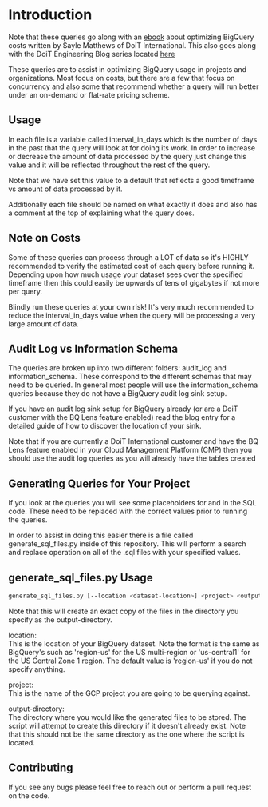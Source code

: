 # Introduction

Note that these queries go along with an [ebook](https://www.doit.com/resources/the-bigquery-optimization-handbook-preparing-to-save/) about optimizing BigQuery
costs written by Sayle Matthews of DoiT International. This also goes along with the DoiT Engineering Blog series located [here](https://engineering.doit.com/bigquery-optimizations-part-1-6d188689af1c)

These queries are to assist in optimizing BigQuery usage in projects and organizations.
Most focus on costs, but there are a few that focus on concurrency and also some that
recommend whether a query will run better under an on-demand or flat-rate pricing scheme.

## Usage

In each file is a variable called interval_in_days which is the number of days in the past
that the query will look at for doing its work. In order to increase or decrease the amount of
data processed by the query just change this value and it will be reflected throughout the 
rest of the query.

Note that we have set this value to a default that reflects a good timeframe vs amount of
data processed by it.

Additionally each file should be named on what exactly it does and also has a comment at
the top of explaining what the query does.

## Note on Costs

Some of these queries can process through a LOT of data so it's HIGHLY recommended to
verify the estimated cost of each query before running it. Depending upon how much
usage your dataset sees over the specified timeframe then this could easily be upwards
of tens of gigabytes if not more per query.

Blindly run these queries at your own risk! It's very much recommended to reduce the
interval_in_days value when the query will be processing a very large amount of data.

## Audit Log vs Information Schema

The queries are broken up into two different folders: audit_log and information_schema.
These correspond to the different schemas that may need to be queried. In general most
people will use the information_schema queries because they do not have a BigQuery audit
log sink setup.

If you have an audit log sink setup for BigQuery already (or are a DoiT customer with the
BQ Lens feature enabled) read the blog entry for a detailed guide of how to discover the
location of your sink.

Note that if you are currently a DoiT International customer and have the BQ Lens feature enabled
in your Cloud Management Platform (CMP) then you should use the audit log queries as you will
already have the tables created

## Generating Queries for Your Project

If you look at the queries you will see some placeholders for <project-name>
and <dataset-region> in the SQL code. These need to be replaced with the
correct values prior to running the queries.

In order to assist in doing this easier there is a file called generate_sql_files.py
inside of this repository. This will perform a search and replace operation on all of
the .sql files with your specified values.

## generate_sql_files.py Usage

```bash
generate_sql_files.py [--location <dataset-location>] <project> <output-directory>
```

Note that this will create an exact copy of the files in the directory you specify
as the output-directory.

location:  
This is the location of your BigQuery dataset. Note the format is the same as BigQuery's such
as 'region-us' for the US multi-region or 'us-central1' for the US Central Zone 1 region. The
default value is 'region-us' if you do not specify anything.

project:  
This is the name of the GCP project you are going to be querying against.

output-directory:  
The directory where you would like the generated files to be stored. The script will
attempt to create this directory if it doesn't already exist. Note that this should not
be the same directory as the one where the script is located.

## Contributing
If you see any bugs please feel free to reach out or perform a pull request on the code.
